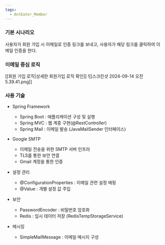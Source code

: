```yaml
---
tags:
  - AntEater_Member
---
```



### 기본 시나리오
사용자가 회원 가입 시 이메일로 인증 링크를 보내고, 사용자가 해당 링크를 클릭하여 이메일 인증을 한다.

### 이메일 중심 로직
[[회원 가입 로직|상세한 회원가입 로직 확인]]
![[스크린샷 2024-09-14 오전 5.39.41.png]]


### 사용 기술

- Spring Framework
	- Spring Boot : 애플리케이션 구성 및 실행
	- Spring MVC : 웹 계증 구현(@RestController)
	- Spring Mail : 이메일 발송 (JavaMailSender 인터페이스)

- Google SMTP
	- 이메일 전송을 위한 SMTP 서버 인프라
	- TLS를 통한 보안 연결
	- Gmail 계정을 통한 인증

- 설정 관리
	- @ConfigurationProperties : 이메일 관련 설정 매핑
	- @Value : 개별 설정 값 주입

- 보안 
	- PasswordEncoder : 비밀번호 암호화
	- Redis : 임시 데이터 저장 (RedisTempStorageService)
- 메시징
	- SimpleMailMessage : 이메일 메시지 구성

